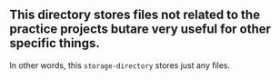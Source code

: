 ## This directory stores files not related to the practice projects butare very useful for other specific things.

In other words, this `storage-directory` stores just any files.
